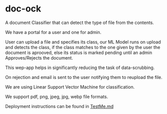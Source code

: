 # doc-ock

A document Classifier that can detect the type of file from the contents.

We have a portal for a user and one for admin.

User can upload a file and specifies its class, our ML Model runs on upload and detects the class, if the class matches to the one given by the user the document is aprooved, else its status is marked pending until an admin Approves/Rejects the document.

This wep-app helps in significantly reducing the task of data-scrubbing.

On rejection and email is sent to the user notifying them to reupload the file.

We are using Linear Support Vector Machine for classification.


We support pdf, png, jpeg, jpg, webp file formats.

Deployment instructions can be found in [TestMe.md](TestMe.md)